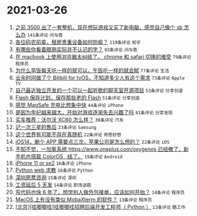 # 2021-03-26

1. [之前 3500 出了一套整机，现在想玩游戏又买了新电脑，感觉自己像个 sb 怎么办](https://www.v2ex.com/t/765249) `141条评论` `问与答`
1. [各位码农前辈，租房贵重设备如何防偷？](https://www.v2ex.com/t/765254) `119条评论` `知乎`
1. [有哪些你看着眼熟实际并不认识的字？](https://www.v2ex.com/t/765262) `93条评论` `问与答`
1. [在 macbook 上使用浏览器太纠结了， chrome 和 safari 切换的难受](https://www.v2ex.com/t/765288) `79条评论` `程序员`
1. [为什么早饭每天吃一样的就可以，午饭吃一样的就会腻](https://www.v2ex.com/t/765250) `77条评论` `生活`
1. [业余时间做了个 Bilibili for tvOS，不知道多少人有这个需求](https://www.v2ex.com/t/765455) `73条评论` `Apple TV`
1. [自己最近独立开发的一个可以一起听歌的聊天室开源项目](https://www.v2ex.com/t/765354) `53条评论` `分享创造`
1. [Flash 保存计划，保存那些老的 Flash](https://www.v2ex.com/t/765236) `51条评论` `分享创造`
1. [感觉 MagSafe 充电比想象中快](https://www.v2ex.com/t/765242) `44条评论` `iPhone`
1. [是因为年纪越来越大，开始对游戏逐渐失去兴趣了吗](https://www.v2ex.com/t/765480) `41条评论` `分享发现`
1. [买车推荐：沃尔沃 XC60 怎么样？](https://www.v2ex.com/t/765252) `38条评论` `汽车`
1. [记一次三星的售后](https://www.v2ex.com/t/765409) `23条评论` `Samsung`
1. [这个世界有可能不存在真随机](https://www.v2ex.com/t/765504) `22条评论` `奇思妙想`
1. [iOS14，删个 APP 需要点三次，苹果公司是怎么想的？](https://www.v2ex.com/t/765353) `22条评论` `iOS`
1. [不知不觉，一加氧系统 https://www.oneplus.com/oxygenos 已经撤了，新手机也搭载 ColorOS , 结了。](https://www.v2ex.com/t/765322) `19条评论` `Android`
1. [iPhone 11 or se2](https://www.v2ex.com/t/765367) `16条评论` `iPhone`
1. [Python web 求教](https://www.v2ex.com/t/765246) `16条评论` `Python`
1. [深圳房票咨询](https://www.v2ex.com/t/765407) `15条评论` `深圳`
1. [工资延后 5 天发](https://www.v2ex.com/t/765266) `14条评论` `职场话题`
1. [写代码也快 6 年了，想学别人做外包接单，应该如何开始？](https://www.v2ex.com/t/765251) `14条评论` `程序员`
1. [MacOS 上有没有类似 MobaXterm 的软件？](https://www.v2ex.com/t/765361) `13条评论` `程序员`
1. [[北京][哇唧唧哇]哇唧唧哇招聘后端开发工程师（ Python ）](https://www.v2ex.com/t/765355) `13条评论` `酷工作`
